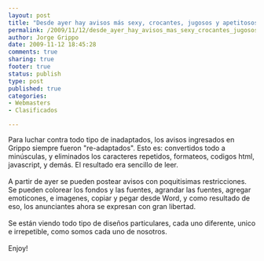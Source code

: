 ```yaml
--- 
layout: post
title: "Desde ayer hay avisos más sexy, crocantes, jugosos y apetitosos"
permalink: /2009/11/12/desde_ayer_hay_avisos_mas_sexy_crocantes_jugosos_y_apetitosos/
author: Jorge Grippo
date: 2009-11-12 18:45:28
comments: true
sharing: true
footer: true
status: publish
type: post
published: true
categories: 
- Webmasters
- Clasificados

---
```

<!-- 112 -->
Para luchar contra todo tipo de inadaptados, los avisos ingresados en Grippo siempre fueron "re-adaptados". Esto es: convertidos todo a minúsculas, y eliminados los caracteres repetidos, formateos, codigos html, javascript, y demás. El resultado era sencillo de leer.<br /><br />A partir de ayer se pueden postear avisos con poquitisimas restricciones. Se pueden colorear los fondos y las fuentes, agrandar las fuentes, agregar emoticones, e imagenes, copiar y pegar desde Word, y como resultado de eso, los anunciantes ahora se expresan con gran libertad. <br /><br />Se están viendo todo tipo de diseños particulares, cada uno diferente, unico e irrepetible, como somos cada uno de nosotros.<br /><br />Enjoy!<br /><br />


